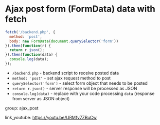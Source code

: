 # Ajax post form (FormData) data with fetch

```javascript
fetch('/backend.php', {
  method: 'post',
  body: new FormData(document.querySelector('form'))
}).then(function(r) {
  return r.json();
}).then(function(data) {
  console.log(data);
});
```

- `/backend.php` - backend script to receive posted data
- `method: 'post'` - set ajax request method to post
- `querySelector('form')` - select form object that needs to be posted
- `return r.json()` - server response will be processed as JSON
- `console.log(data)` - replace with your code processing ```data``` (response from server as JSON object)

group: ajax_post


link_youtube: https://youtu.be/URMfv7ZBuCw
